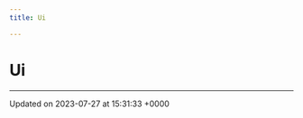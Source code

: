 ```yaml
---
title: Ui

---
```


# Ui








-------------------------------

Updated on 2023-07-27 at 15:31:33 +0000